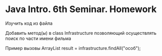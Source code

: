 # Java Intro. 6th Seminar. Homework

Изучить код из файла

Добавить метод(ы) в class Infrastructure позволяющий осуществлять поиск по части имени фильма

Пример вызовы ArrayList<String> result = infrastructure.findAll("особ");